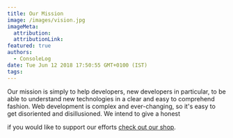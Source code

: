 ```yaml
---
title: Our Mission
image: /images/vision.jpg
imageMeta:
  attribution:
  attributionLink:
featured: true
authors:
  - ConsoleLog
date: Tue Jun 12 2018 17:50:55 GMT+0100 (IST)
tags:
---
```


Our mission is simply to help developers, new developers in particular, to be able to understand new technologies in a clear and easy to comprehend fashion. Web development is complex and ever-changing, so it's easy to get disoriented and disillusioned. We intend to give a honest 

if you would like to support our efforts [check out our shop](https://consolelog.shop).
